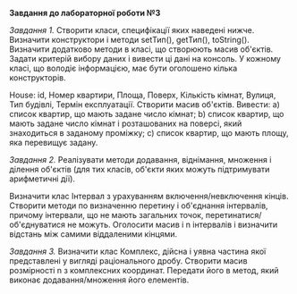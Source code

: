 **Завдання до лабораторної роботи №3**

*Завдання 1.* Створити класи, специфікації яких наведені нижче. Визначити конструктори і методи setТип(), getТип(), toString(). Визначити додатково методи в класі, що створюють масив об'єктів. Задати критерій вибору даних і вивести ці дані на консоль. У кожному класі, що володіє інформацією, має бути оголошено кілька конструкторів.

House: id, Номер квартири, Площа, Поверх, Кількість кімнат, Вулиця, Тип будівлі, Термін експлуатації. Створити масив об'єктів. Вивести: a) список квартир, що мають задане число кімнат; b) список квартир, що мають задане число кімнат і розташованих на поверсі, який знаходиться в заданому проміжку; c) список квартир, що мають площу, яка перевищує задану.


*Завдання 2.* Реалізувати методи додавання, віднімання, множення і ділення об'єктів (для тих класів, об'єкти яких можуть підтримувати арифметичні дії).

Визначити клас Інтервал з урахуванням включення/невключення кінців. Створити методи по визначенню перетину і об'єднання інтервалів, причому інтервали, що не мають загальних точок, перетинатися/об'єднуватися не можуть. Оголосити масив і n інтервалів і визначити відстань між самими віддаленими кінцями.


*Завдання 3.* Визначити клас Комплекс, дійсна і уявна частина якої представлені у вигляді раціонального дробу. Створити масив розмірності n з комплексних координат. Передати його в метод, який виконає додавання/множення його елементів.
